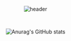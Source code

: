 <div align="center">
  
  ![header](https://capsule-render.vercel.app/api?type=rect&color=gradient&height=300&section=header&text=%20Hi%20I'm%20FrontEnd%20Developer%20Haeun🌝%20&animation=twinkling&fontSize=30&textBg=true)

  </br>

![Anurag's GitHub stats](https://github-readme-stats.vercel.app/api?username=parkharoi&show_icons=true&theme=radical)

<!--
**kakaeve/kakaeve** is a ✨ _special_ ✨ repository because its `README.md` (this file) appears on your GitHub profile.
Here are some ideas to get you started:
- 🔭 I’m currently working on ...
- 🌱 I’m currently learning ...
- 👯 I’m looking to collaborate on ...
- 🤔 I’m looking for help with ...
- 💬 Ask me about ...
- 📫 How to reach me: ...
- 😄 Pronouns: ...
- ⚡ Fun fact: ...
-->

</div>
